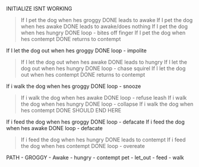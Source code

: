 INITIALIZE ISNT WORKING

>If I pet the dog when hes groggy DONE leads to awake 
If I pet the dog when hes awake DONE leads to awake/does nothing
If I pet the dog when hes hungry DONE loop - bites off finger
If I pet the dog when hes contempt DONE returns to contempt

If I let the dog out when hes groggy DONE loop - impolite
>If I let the dog out when hes awake DONE leads to hungry
If I let the dog out when hes hungry DONE loop - chase squirel
If I let the dog out when hes contempt DONE returns to contempt

If i walk the dog when hes groggy DONE loop - snooze
>If i walk the dog when hes awake DONE loop - refuse leash
If i walk the dog when hes hungry DONE loop - collapse
If i walk the dog when hes contempt DONE SHOULD END HERE

If i feed the dog when hes groggy DONE loop - defacate
If i feed the dog when hes awake DONE loop - defacate
>If i feed the dog when hes hungry DONE leads to contempt
If i feed the dog when hes contempt DONE loop - overeate

PATH - GROGGY - Awake - hungry - contempt 
pet - let_out - feed - walk
